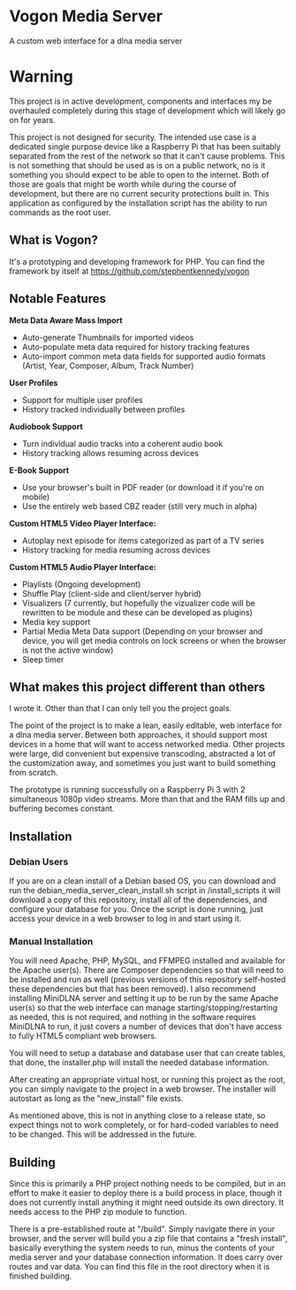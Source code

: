 # Vogon Media Server
A custom web interface for a dlna media server

# Warning
This project is in active development, components and interfaces my be overhauled completely during this stage of development which will likely go on for years.

This project is not designed for security. The intended use case is a dedicated single purpose device like a Raspberry Pi that has been suitably separated from the rest of the network so that it can't cause problems. This is not something that should be used as is on a public network, no is it something you should expect to be able to open to the internet. Both of those are goals that might be worth while during the course of development, but there are no current security protections built in. This application as configured by the installation script has the ability to run commands as the root user.

## What is Vogon?
It's a prototyping and developing framework for PHP. You can find the framework by itself at https://github.com/stephentkennedy/vogon

## Notable Features

**Meta Data Aware Mass Import**
* Auto-generate Thumbnails for imported videos
* Auto-populate meta data required for history tracking features
* Auto-import common meta data fields for supported audio formats (Artist, Year, Composer, Album, Track Number)

**User Profiles**
* Support for multiple user profiles
* History tracked individually between profiles

**Audiobook Support**
* Turn individual audio tracks into a coherent audio book
* History tracking allows resuming across devices

**E-Book Support**
* Use your browser's built in PDF reader (or download it if you're on mobile)
* Use the entirely web based CBZ reader (still very much in alpha)

**Custom HTML5 Video Player Interface:**
* Autoplay next episode for items categorized as part of a TV series
* History tracking for media resuming across devices

**Custom HTML5 Audio Player Interface:**
* Playlists (Ongoing development)
* Shuffle Play (client-side and client/server hybrid)
* Visualizers (7 currently, but hopefully the vizualizer code will be rewritten to be module and these can be developed as plugins)
* Media key support
* Partial Media Meta Data support (Depending on your browser and device, you will get media controls on lock screens or when the browser is not the active window)
* Sleep timer

## What makes this project different than others
I wrote it. Other than that I can only tell you the project goals.

The point of the project is to make a lean, easily editable, web interface for a dlna media server. Between both approaches, it should support most devices in a home that will want to access networked media. Other projects were large, did convenient but expensive transcoding, abstracted a lot of the customization away, and sometimes you just want to build something from scratch.

The prototype is running successfully on a Raspberry Pi 3 with 2 simultaneous 1080p video streams. More than that and the RAM fills up and buffering becomes constant.

## Installation

### Debian Users
If you are on a clean install of a Debian based OS, you can download and run the debian_media_server_clean_install.sh script in /install_scripts it will download a copy of this repository, install all of the dependencies, and configure your database for you. Once the script is done running, just access your device in a web browser to log in and start using it.

### Manual Installation
You will need Apache, PHP, MySQL, and FFMPEG installed and available for the Apache user(s). There are Composer dependencies so that will need to be installed and run as well (previous versions of this repository self-hosted these dependencies but that has been removed). I also recommend installing MiniDLNA server and setting it up to be run by the same Apache user(s) so that the web interface can manage starting/stopping/restarting as needed, this is not required, and nothing in the software requires MiniDLNA to run, it just covers a number of devices that don't have access to fully HTML5 compliant web browsers.

You will need to setup a database and database user that can create tables, that done, the installer.php will install the needed database information.

After creating an appropriate virtual host, or running this project as the root, you can simply navigate to the project in a web browser. The installer will autostart as long as the "new_install" file exists.

As mentioned above, this is not in anything close to a release state, so expect things not to work completely, or for hard-coded variables to need to be changed. This will be addressed in the future.

## Building
Since this is primarily a PHP project nothing needs to be compiled, but in an effort to make it easier to deploy there is a build process in place, though it does not currently install anything it might need outside its own directory. It needs access to the PHP zip module to function.

There is a pre-established route at "\/build". Simply navigate there in your browser, and the server will build you a zip file that contains a "fresh install", basically everything the system needs to run, minus the contents of your media server and your database connection information. It does carry over routes and var data. You can find this file in the root directory when it is finished building.
